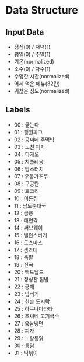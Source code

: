 # Data Structure

## Input Data
* 점심(0) / 저녁(1)
* 평일(0) / 주말(1)
* 기온(normalized)
* 소수(0) / 다수(1)
* 수업한 시간(normalized)
* 어제 먹은 메뉴(32칸)
* 귀찮은 정도(normalized)

## Labels
* 00 : 굶는다
* 01 : 행원파크
* 02 : 공씨네 주먹밥
* 03 : 노천 피자
* 04 : 다케오
* 05 : 치플레옹
* 06 : 맘스터치
* 07 : 우동가조쿠
* 08 : 구공탄
* 09 : 호코리
* 10 : 이돈집
* 11 : 남도순대국
* 12 : 금룡
* 13 : 대연각
* 14 : 써브웨이
* 15 : 밸런스버거
* 16 : 도스마스
* 17 : 생과대
* 18 : 족발
* 19 : 진국
* 20 : 맥도날드
* 21 : 정성찬 집밥
* 22 : 궁채
* 23 : 밥버거
* 24 : 한솥 도시락
* 25 : 하쿠나마타타
* 26 : 조씨네 고기국수
* 27 : 육쌈냉면
* 28 : 피자
* 29 : 노랑통닭
* 30 : 통닭
* 31 : 떡볶이
